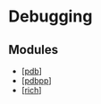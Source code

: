 Debugging
===

Modules
---
- [[pdb]]
- [[pdbpp]]
- [[rich]]

[//begin]: # "Autogenerated link references for markdown compatibility"
[pdb]: pdb.md "pdb"
[pdbpp]: pdbpp.md "pdbpp"
[rich]: rich.md "rich"
[//end]: # "Autogenerated link references"